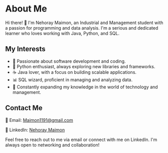 # About Me

Hi there! 👋 I'm Nehoray Maimon, an Industrial and Management student with a passion for programming and data analysis. I'm a serious and dedicated learner who loves working with Java, Python, and SQL.

## My Interests

- 🚀 Passionate about software development and coding.
- 🐍 Python enthusiast, always exploring new libraries and frameworks.
- ☕ Java lover, with a focus on building scalable applications.
- 📊 SQL wizard, proficient in managing and analyzing data.
- 📖 Constantly expanding my knowledge in the world of technology and management.

## Contact Me

📧 Email: [Maimon1191@gmail.com](mailto:Maimon1191@gmail.com)

🔗 LinkedIn: [Nehoray Maimon](https://www.linkedin.com/in/nehoray-maimon-244ab0224/)

Feel free to reach out to me via email or connect with me on LinkedIn. I'm always open to networking and collaboration!

